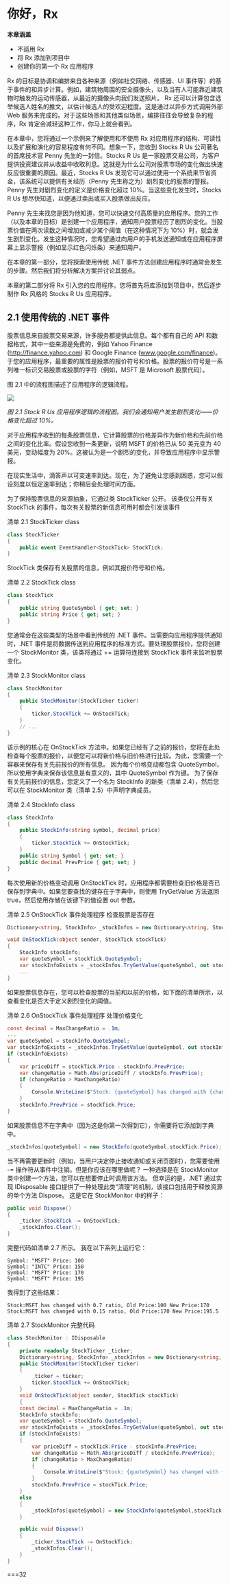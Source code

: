 # 你好，Rx

**本章涵盖**

- 不适用 Rx
- 将 Rx 添加到项目中
- 创建你的第一个 Rx 应用程序

Rx 的目标是协调和编排来自各种来源（例如社交网络、传感器、UI 事件等）的基于事件的和异步计算。例如，建筑物周围的安全摄像头，以及当有人可能靠近建筑物时触发的运动传感器，从最近的摄像头向我们发送照片。 Rx 还可以计算包含选举候选人姓名的推文，以估计候选人的受欢迎程度。这是通过以异步方式调用外部 Web 服务来完成的。对于这些场景和其他类似场景，编排往往会导致复杂的程序，Rx 肯定会减轻这种工作，你马上就会看到。

在本章中，您将通过一个示例来了解使用和不使用 Rx 对应用程序的结构、可读性以及扩展和演化的容易程度有何不同。想象一下，您收到 Stocks R Us 公司著名的首席技术官 Penny 先生的一封信。Stocks R Us 是一家股票交易公司，为客户提供投资建议并从收益中收取利息。这就是为什么公司对股票市场的变化做出快速反应很重要的原因。最近，Stocks R Us 发现它可以通过使用一个系统来节省资金，该系统可以提供有关经历（Penny 先生称之为）剧烈变化的股票的警报。 Penny 先生对剧烈变化的定义是价格变化超过 10%。当这些变化发生时，Stocks R Us 想尽快知道，以便通过卖出或买入股票做出反应。

Penny 先生来找您是因为他知道，您可以快速交付高质量的应用程序。您的工作（以及本章的目标）是创建一个应用程序，通知用户股票经历了剧烈的变化。当股票价值在两次读数之间增加或减少某个阈值（在这种情况下为 10%）时，就会发生剧烈变化。发生这种情况时，您希望通过向用户的手机发送通知或在应用程序屏幕上显示警报（例如显示红色闪烁条）来通知用户。

在本章的第一部分，您将探索使用传统 .NET 事件方法创建应用程序时通常会发生的步骤。然后我们将分析解决方案并讨论其弱点。

本章的第二部分将 Rx 引入您的应用程序。您将首先将库添加到项目中，然后逐步制作 Rx 风格的 Stocks R Us 应用程序。

## 2.1 使用传统的 .NET 事件

股票信息来自股票交易来源，许多服务都提供此信息。每个都有自己的 API 和数据格式，其中一些来源是免费的，例如 Yahoo Finance (http://finance.yahoo.com) 和 Google Finance (www.google.com/finance)。 于您的应用程序，最重要的属性是股票的报价符号和价格。股票的报价符号是一系列唯一标识交易股票或股票的字符（例如，MSFT 是 Microsoft 股票代码）。

图 2.1 中的流程图描述了应用程序的逻辑流程。

![](img/2.1.png)

_图 2.1 Stock R Us 应用程序逻辑的流程图。我们会通知用户发生剧烈变化——价格变化超过 10%。_

对于应用程序收到的每条股票信息，它计算股票的价格差异作为新价格和先前价格之间的变化比率。假设您收到一条更新，说明 MSFT 的价格已从 50 美元变为 40 美元，变动幅度为 20%。这被认为是一个剧烈的变化，并导致应用程序中显示警报。

在现实生活中，滴答声以可变速率到达。现在，为了避免让您感到困惑，您可以假设刻度以恒定速率到达；你稍后会处理时间方面。

为了保持股票信息的来源抽象，它通过类 StockTicker 公开。 该类仅公开有关 StockTick 的事件，每次有关股票的新信息可用时都会引发该事件

清单 2.1 StockTicker class

```cs
class StockTicker
{
    public event EventHandler<StockTick> StockTick;
}
```

StockTick 类保存有关股票的信息，例如其报价符号和价格。

清单 2.2 StockTick class

```cs
class StockTick
{
    public string QuoteSymbol { get; set; }
    public string Price { get; set; }
}
```

您通常会在这些类型的场景中看到传统的 .NET 事件。当需要向应用程序提供通知时，.NET 事件是将数据传送到应用程序的标准方式。要处理股票报价，您将创建一个 StockMonitor 类，该类将通过 += 运算符连接到 StockTick 事件来监听股票变化。

清单 2.3 StockMonitor class

```cs
class StockMonitor
{
    public StockMonitor(StockTicker ticker)
    {
        ticker.StockTick += OnStockTick;
    }
    // ...
}
```

该示例的核心在 OnStockTick 方法中。如果您已经有了之前的报价，您将在此处检查每个股票的报价，以便您可以将新价格与旧价格进行比较。为此，您需要一个容器来保存有关先前报价的所有信息。 因为每个价格变动都包含 QuoteSymbol，所以使用字典来保存该信息是有意义的，其中 QuoteSymbol 作为键。 为了保存有关先前报价的信息，您定义了一个名为 StockInfo 的新类（清单 2.4），然后您可以在 StockMonitor 类（清单 2.5）中声明字典成员。

清单 2.4 StockInfo class

```cs
class StockInfo
{
    public StockInfo(string symbol, decimal price)
    {
        ticker.StockTick += OnStockTick;
    }
    public string Symbol { get; set; }
    public decimal PrevPrice { get; set; }
}
```

每次使用新的价格变动调用 OnStockTick 时，应用程序都需要检查旧价格是否已保存到字典中。如果您要查找的键存在于字典中，则使用 TryGetValue 方法返回 true，然后使用存储在该键下的值设置 out 参数。

清单 2.5 OnStockTick 事件处理程序 检查股票是否存在

```cs
Dictionary<string, StockInfo> _stockInfos = new Dictionary<string, StockInfo>();

void OnStockTick(object sender, StockTick stockTick)
{
    StockInfo stockInfo;
    var quoteSymbol = stockTick.QuoteSymbol;
    var stockInfoExists = _stockInfos.TryGetValue(quoteSymbol, out stockInfo);
    ...
}
```

如果股票信息存在，您可以检查股票的当前和以前的价格，如下面的清单所示，以查看变化是否大于定义剧烈变化的阈值。

清单 2.6 OnStockTick 事件处理程序 处理价格变化

```cs
const decimal = MaxChangeRatio = .1m;
...
var quoteSymbol = stockInfo.QuoteSymbol;
var stockInfoExists = _stockInfos.TryGetValue(quoteSymbol, out stockInfo);
if (stockInfoExists)
{
    var priceDiff = stockTick.Price - stockInfo.PrevPrice;
    var changeRatio = Math.Abs(priceDiff / stockInfo.PrevPrice);
    if (changeRatio > MaxChangeRatio)
    {
        Console.WriteLine($"Stock: {quoteSymbol} has changed with {changeRatio} ratio, Old Price: {stockInfo.PrevPrice} New Price: {stockTick.Price}")
    }
    stockInfo.PrevPrice = stockTick.Price;
}
```

如果股票信息不在字典中（因为这是你第一次得到它），你需要将它添加到字典中。

```cs
_stockInfos[quoteSymbol] = new StockInfo(quoteSymbol,stockTick.Price);
```

当不再需要更新时（例如，当用户决定停止接收通知或关闭页面时），您需要使用 -= 操作符从事件中注销。但是你应该在哪里做呢？ 一种选择是在 StockMonitor 类中创建一个方法，您可以在想要停止时调用该方法。 但幸运的是，.NET 通过实现 IDisposable 接口提供了一种处理此类“清理”的机制，该接口包括用于释放资源的单个方法 Dispose。 这是它在 StockMonitor 中的样子：

```cs
public void Dispose()
{
    _ticker.StockTick -= OnStockTick; 
    _stockInfos.Clear();
}
```

完整代码如清单 2.7 所示。 我在以下系列上运行它：

```
Symbol: "MSFT" Price: 100
Symbol: "INTC" Price: 150
Symbol: "MSFT" Price: 170
Symbol: "MSFT" Price: 195
```

我得到了这些结果：

```
Stock:MSFT has changed with 0.7 ratio, Old Price:100 New Price:170
Stock:MSFT has changed with 0.15 ratio, Old Price:170 New Price:195.5
```

清单 2.7 StockMonitor 完整代码

```cs
class StockMonitor : IDisposable
{
    private readonly StockTicker _ticker;
    Dictionary<string, StockInfo> _stockInfos = new Dictionary<string, StockInfo>();
    public StockMonitor(StockTicker ticker)
    {
        _ticker = ticker; 
        ticker.StockTick += OnStockTick;
    }
    void OnStockTick(object sender, StockTick stockTick)
    {
    const decimal = MaxChangeRatio = .1m;
    StockInfo stockInfo;
    var quoteSymbol = stockInfo.QuoteSymbol;
    var stockInfoExists = _stockInfos.TryGetValue(quoteSymbol, out stockInfo);
    if (stockInfoExists)
    {
        var priceDiff = stockTick.Price - stockInfo.PrevPrice;
        var changeRatio = Math.Abs(priceDiff / stockInfo.PrevPrice);
        if (changeRatio > MaxChangeRatio)
        {
            Console.WriteLine($"Stock: {quoteSymbol} has changed with {changeRatio} ratio, Old Price: {stockInfo.PrevPrice} New Price: {stockTick.Price}")
        }
        stockInfo.PrevPrice = stockTick.Price;
    }
    else
    {
        _stockInfos[quoteSymbol] = new StockInfo(quoteSymbol,stockTick.Price);
    }

    public void Dispose()
    {
        _ticker.StockTick -= OnStockTick; 
        _stockInfos.Clear();
    }
}
```

===32